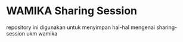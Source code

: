 # WAMIKA Sharing Session

repository ini digunakan untuk menyimpan hal-hal mengenai sharing-session ukm wamika
